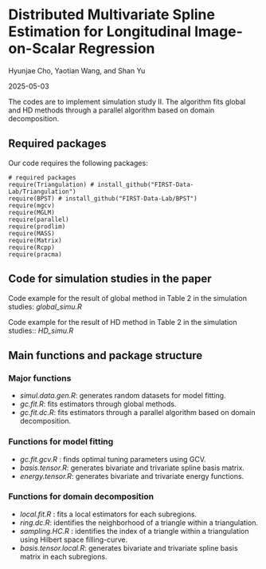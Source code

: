 
Distributed Multivariate Spline Estimation for Longitudinal Image-on-Scalar Regression
================
Hyunjae Cho, Yaotian Wang, and Shan Yu

2025-05-03

The codes are to implement simulation study II. The algorithm fits global and HD methods through a parallel algorithm based on domain decomposition.

## Required packages

Our code requires the following packages:
  
  ```{r}
# required packages
require(Triangulation) # install_github("FIRST-Data-Lab/Triangulation")
require(BPST) # install_github("FIRST-Data-Lab/BPST")
require(mgcv)
require(MGLM)
require(parallel)
require(prodlim)
require(MASS)
require(Matrix)
require(Rcpp)
require(pracma)
```

## Code for simulation studies in the paper

Code example for the result of global method in Table 2 in the simulation studies: *global_simu.R*
  
Code example for the result of HD method in Table 2 in the simulation studies:: *HD_simu.R*
  
## Main functions and package structure
  
### Major functions
  
- *simul.data.gen.R*: generates random datasets for model fitting.
- *gc.fit.R*: fits estimators through global methods.
- *gc.fit.dc.R*: fits estimators through a parallel algorithm based on domain decomposition.

### Functions for model fitting

- *gc.fit.gcv.R* : finds optimal tuning parameters using GCV.
- *basis.tensor.R*: generates bivariate and trivariate spline basis matrix.
- *energy.tensor.R*: generates bivariate and trivariate energy functions.

### Functions for domain decomposition

- *local.fit.R* : fits a local estimators for each subregions.
- *ring.dc.R*: identifies the neighborhood of a triangle within a triangulation.
- *sampling.HC.R* : identifies the index of a triangle within a triangulation using Hilbert space filling-curve.
- *basis.tensor.local.R*: generates bivariate and trivariate spline basis matrix in each subregions.

